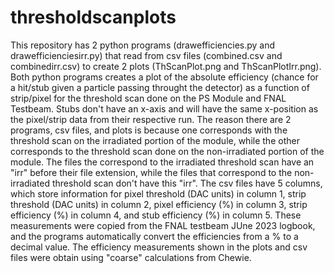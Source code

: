 # thresholdscanplots
This repository has 2 python programs (drawefficiencies.py and drawefficienciesirr.py) that read from csv files (combined.csv and combinedirr.csv) to create 2 plots (ThScanPlot.png and ThScanPlotIrr.png).
Both python programs creates a plot of the absolute efficiency (chance for a hit/stub given a particle passing throught the detector) as a function of strip/pixel for the threshold scan done on the PS Module and FNAL Testbeam.
Stubs don't have an x-axis and will have the same x-position as the pixel/strip data from their respective run.
The reason there are 2 programs, csv files, and plots is because one corresponds with the threshold scan on the irradiated portion of the module, while the other corresponds to the threshold scan done on the non-irradiated portion of the module. The files the correspond to the irradiated threshold scan have an "irr" before their file extension, while the files that correspond to the non-irradiated threshold scan don't have this "irr".
The csv files have 5 columns, which store information for pixel threshold (DAC units) in column 1, strip threshold (DAC units) in column 2, pixel efficiency (%) in column 3, strip efficiency (%) in column 4, and stub efficiency (%) in column 5. These measurements were copied from the FNAL testbeam JUne 2023 logbook, and the programs automatically convert the efficiencies from a % to a decimal value.
The efficiency measurements shown in the plots and csv files were obtain using "coarse" calculations from Chewie.
